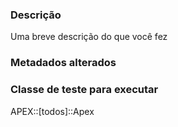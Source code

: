 ### Descrição

Uma breve descrição do que você fez

### Metadados alterados

### Classe de teste para executar

APEX::[todos]::Apex
